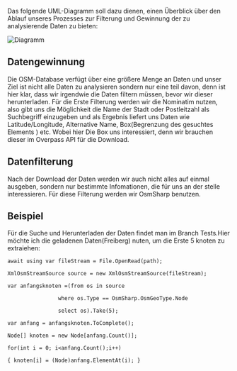 
Das folgende UML-Diagramm soll dazu dienen, einen Überblick über den Ablauf unseres Prozesses zur Filterung und Gewinnung der zu analysierende Daten zu bieten:  

![Diagramm](http://www.plantuml.com/plantuml/png/dLPTJzim57tFhx2qbqIqIDiZGWXeLuI46AATze0GCl5jQ-7uPhOpY3R---nyk0xfI8OV2BRlFUVwtECcfzfGPOfCHAcWMfCvFak1b4N4ZjyHQSO1MU622uWB9SWHqKPnkI4JihPhacRWrnBx7zMbJCcAwYTI0Rn6rQCc-AQpEJLq2LIbspSiKm82Cf1cLUP0tXc-WY3rGLUGjw0BOVIxoHU0AJAmeJbA3HsKHtmXeyOHEST2Cbl5ERw426jKprInXaJzCttHZGiXVXQWolEmal4w24ofk9Hh73x16nsYeDrrVso9Pqo1rZ5brNF7cFWIVY5d94Yz03FZfdHT_dvxHU9aeFZG8xFA8rT8cKllsUF1-Src0Ss6X5duoBVvrpI3aRfsx8M5Ic6CBwp5bnNpiaxnA9z8lH8d7qLv3MwI4xchK5XkZjfGuTexoCIb8ViXya9Gmr6EWGWpdsavvvPVfZ2KoR1u511r_NCcn0zQwZWPIBP1T_U1l65hHpROqzxuqyR9-DDQqXaMqgXoF6cGUpEwI_wczw-BjRe11QnlYF1Qrb5ELX8tMBPDfinXqc9l-MPhrmRSEQYaRQ3E8ULhdbgws29sNX4JyWHbEndBvViTzLyfCwkWQnsqdcj4YBmXsOFTRhr6ZezJbDgSdEm2G3556IzqFoY0cSDcXRUKnLHk1BIXmqSOzh_dSE9T8mEzK9XTpdNi9fVp8o9GRkxkayF_Pt08T_SxXg_Qy2nGwwOqMxf1HMkopqtAfFhxfPuamwNtWPVv5XHFgPWXAiQbtMeezZ4SxWCzs3Nt6imLo8tPnX9CS_K_8lq0JLjyt7xQZ7QgTwPxThzpo7JglwpsxuQlF3yXnt-cKtUh-wlxFUzYg-tEJy8fI5PauYy0)


## **Datengewinnung** 
Die OSM-Database verfügt über eine größere Menge  an Daten und unser Ziel  ist nicht alle Daten zu analysieren sondern  nur eine teil davon, denn ist hier klar, dass wir irgendwie die Daten filtern müssen, bevor wir dieser herunterladen. Für die Erste Filterung werden wir die Nominatim nutzen, also gibt uns die Möglichkeit  die Name der Stadt oder Postleitzahl  als Suchbegriff  einzugeben und als Ergebnis  liefert uns  Daten wie Latitude/Longitude, Alternative Name, Box(Begrenzung des gesuchtes Elements )  etc. Wobei hier Die Box uns interessiert, denn wir brauchen dieser im Overpass  API für die Download.

## **Datenfilterung** 
Nach der Download der Daten  werden wir auch nicht alles auf einmal ausgeben, sondern nur bestimmte Infomationen, die für uns an der stelle interessieren. Für diese Filterung werden wir OsmSharp benutzen.

## **Beispiel** 
 Für die Suche und Herunterladen der Daten findet man im Branch Tests.Hier möchte ich die geladenen Daten(Freiberg) nuten, um die Erste 5 knoten zu extraiehen:

` await using var fileStream = File.OpenRead(path);  `

`XmlOsmStreamSource source = new XmlOsmStreamSource(fileStream);`

`var anfangsknoten =(from os in source`

                    where os.Type == OsmSharp.OsmGeoType.Node  

                    select os).Take(5);

`var anfang = anfangsknoten.ToComplete();`                            
         
 `Node[] knoten = new Node[anfang.Count()];`

`for(int i = 0; i<anfang.Count();i++)`

`{
       knoten[i] = (Node)anfang.ElementAt(i);
 }`
   
   
